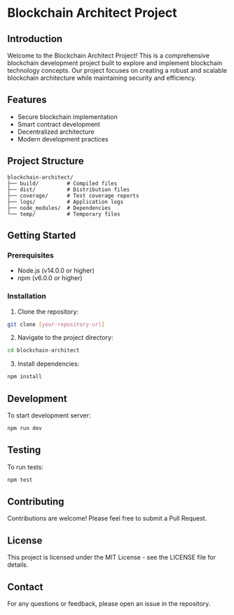 # Blockchain Architect Project

## Introduction
Welcome to the Blockchain Architect Project! This is a comprehensive blockchain development project built to explore and implement blockchain technology concepts. Our project focuses on creating a robust and scalable blockchain architecture while maintaining security and efficiency.

## Features
- Secure blockchain implementation
- Smart contract development
- Decentralized architecture
- Modern development practices

## Project Structure
```
blockchain-architect/
├── build/         # Compiled files
├── dist/          # Distribution files
├── coverage/      # Test coverage reports
├── logs/          # Application logs
├── node_modules/  # Dependencies
└── temp/          # Temporary files
```

## Getting Started

### Prerequisites
- Node.js (v14.0.0 or higher)
- npm (v6.0.0 or higher)

### Installation
1. Clone the repository:
```bash
git clone [your-repository-url]
```

2. Navigate to the project directory:
```bash
cd blockchain-architect
```

3. Install dependencies:
```bash
npm install
```

## Development
To start development server:
```bash
npm run dev
```

## Testing
To run tests:
```bash
npm test
```

## Contributing
Contributions are welcome! Please feel free to submit a Pull Request.

## License
This project is licensed under the MIT License - see the LICENSE file for details.

## Contact
For any questions or feedback, please open an issue in the repository.